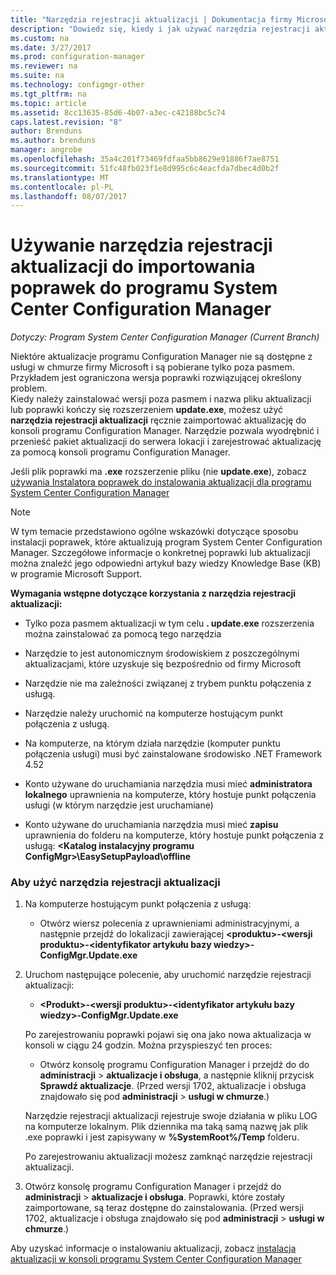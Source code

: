 ```yaml
---
title: "Narzędzia rejestracji aktualizacji | Dokumentacja firmy Microsoft"
description: "Dowiedz się, kiedy i jak używać narzędzia rejestracji aktualizacji ręcznie zaimportować aktualizację do konsoli programu Configuration Manager."
ms.custom: na
ms.date: 3/27/2017
ms.prod: configuration-manager
ms.reviewer: na
ms.suite: na
ms.technology: configmgr-other
ms.tgt_pltfrm: na
ms.topic: article
ms.assetid: 8cc13635-85d6-4b07-a3ec-c42188bc5c74
caps.latest.revision: "8"
author: Brenduns
ms.author: brenduns
manager: angrobe
ms.openlocfilehash: 35a4c201f73469fdfaa5bb8629e91886f7ae8751
ms.sourcegitcommit: 51fc48fb023f1e8d995c6c4eacfda7dbec4d0b2f
ms.translationtype: MT
ms.contentlocale: pl-PL
ms.lasthandoff: 08/07/2017
---
```

# <a name="use-the-update-registration-tool-to-import-hotfixes-to-system-center-configuration-manager"></a>Używanie narzędzia rejestracji aktualizacji do importowania poprawek do programu System Center Configuration Manager

*Dotyczy: Program System Center Configuration Manager (Current Branch)*

Niektóre aktualizacje programu Configuration Manager nie są dostępne z usługi w chmurze firmy Microsoft i są pobierane tylko poza pasmem. Przykładem jest ograniczona wersja poprawki rozwiązującej określony problem.   
Kiedy należy zainstalować wersji poza pasmem i nazwa pliku aktualizacji lub poprawki kończy się rozszerzeniem **update.exe**, możesz użyć **narzędzia rejestracji aktualizacji** ręcznie zaimportować aktualizację do konsoli programu Configuration Manager. Narzędzie pozwala wyodrębnić i przenieść pakiet aktualizacji do serwera lokacji i zarejestrować aktualizację za pomocą konsoli programu Configuration Manager.  

 Jeśli plik poprawki ma **.exe** rozszerzenie pliku (nie **update.exe**), zobacz [używania Instalatora poprawek do instalowania aktualizacji dla programu System Center Configuration Manager](../../../core/servers/manage/use-the-hotfix-installer-to-install-updates.md)  

> [!NOTE]  
>  W tym temacie przedstawiono ogólne wskazówki dotyczące sposobu instalacji poprawek, które aktualizują program System Center Configuration Manager. Szczegółowe informacje o konkretnej poprawki lub aktualizacji można znaleźć jego odpowiedni artykuł bazy wiedzy Knowledge Base (KB) w programie Microsoft Support.  

 **Wymagania wstępne dotyczące korzystania z narzędzia rejestracji aktualizacji:**  

-   Tylko poza pasmem aktualizacji w tym celu **. update.exe** rozszerzenia można zainstalować za pomocą tego narzędzia  

-   Narzędzie to jest autonomicznym środowiskiem z poszczególnymi aktualizacjami, które uzyskuje się bezpośrednio od firmy Microsoft  

-   Narzędzie nie ma zależności związanej z trybem punktu połączenia z usługą.  

-   Narzędzie należy uruchomić na komputerze hostującym punkt połączenia z usługą.  

-   Na komputerze, na którym działa narzędzie (komputer punktu połączenia usługi) musi być zainstalowane środowisko .NET Framework 4.52  

-   Konto używane do uruchamiania narzędzia musi mieć **administratora lokalnego** uprawnienia na komputerze, który hostuje punkt połączenia usługi (w którym narzędzie jest uruchamiane)  

-   Konto używane do uruchamiania narzędzia musi mieć **zapisu** uprawnienia do folderu na komputerze, który hostuje punkt połączenia z usługą:  **&lt;Katalog instalacyjny programu ConfigMgr\>\EasySetupPayload\offline**  

### <a name="to-use-the-update-registration-tool"></a>Aby użyć narzędzia rejestracji aktualizacji  

1.  Na komputerze hostującym punkt połączenia z usługą:  

    -   Otwórz wiersz polecenia z uprawnieniami administracyjnymi, a następnie przejdź do lokalizacji zawierającej  **&lt;produktu\>-&lt;wersji produktu\>-&lt;identyfikator artykułu bazy wiedzy\>-ConfigMgr.Update.exe**  

2.  Uruchom następujące polecenie, aby uruchomić narzędzie rejestracji aktualizacji:  

    -   **&lt;Produkt\>-&lt;wersji produktu\>-&lt;identyfikator artykułu bazy wiedzy\>-ConfigMgr.Update.exe**  

    Po zarejestrowaniu poprawki pojawi się ona jako nowa aktualizacja w konsoli w ciągu 24 godzin.  Można przyspieszyć ten proces:

    - Otwórz konsolę programu Configuration Manager i przejdź do do **administracji** > **aktualizacje i obsługa**, a następnie kliknij przycisk **Sprawdź aktualizacje**. (Przed wersji 1702, aktualizacje i obsługa znajdowało się pod **administracji** > **usługi w chmurze**.) 

    Narzędzie rejestracji aktualizacji rejestruje swoje działania w pliku LOG na komputerze lokalnym. Plik dziennika ma taką samą nazwę jak plik .exe poprawki i jest zapisywany w **%SystemRoot%/Temp** folderu.  

     Po zarejestrowaniu aktualizacji możesz zamknąć narzędzie rejestracji aktualizacji.  

3.  Otwórz konsolę programu Configuration Manager i przejdź do **administracji** > **aktualizacje i obsługa**. Poprawki, które zostały zaimportowane, są teraz dostępne do zainstalowania. (Przed wersji 1702, aktualizacje i obsługa znajdowało się pod **administracji** > **usługi w chmurze**.)

 Aby uzyskać informacje o instalowaniu aktualizacji, zobacz [instalacja aktualizacji w konsoli programu System Center Configuration Manager](../../../core/servers/manage/install-in-console-updates.md)  
